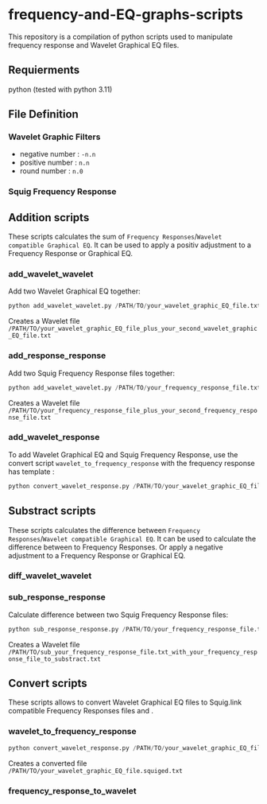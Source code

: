 # frequency-and-EQ-graphs-scripts

This repository is a compilation of python scripts used to manipulate frequency response and Wavelet Graphical EQ files.

## Requierments

python (tested with python 3.11)

## File Definition

### Wavelet Graphic Filters

* negative number : `-n.n`
* positive number : `n.n`
* round number    : `n.0`

### Squig Frequency Response

## Addition scripts

These scripts calculates the sum of  `Frequency Responses`/`Wavelet compatible Graphical EQ`.
It can be used to apply a positiv adjustment to a Frequency Response or Graphical EQ.

### add_wavelet_wavelet

Add two Wavelet Graphical EQ together:

```python
python add_wavelet_wavelet.py /PATH/TO/your_wavelet_graphic_EQ_file.txt /PATH/TO/your_second_wavelet_graphic_EQ_file.txt
```
Creates a Wavelet file `/PATH/TO/your_wavelet_graphic_EQ_file_plus_your_second_wavelet_graphic_EQ_file.txt`

### add_response_response

Add two Squig Frequency Response files together:

```python
python add_wavelet_wavelet.py /PATH/TO/your_frequency_response_file.txt /PATH/TO/your_second_frequency_response_file.txt
```
Creates a Wavelet file `/PATH/TO/your_frequency_response_file_plus_your_second_frequency_response_file.txt`


### add_wavelet_response

To add Wavelet Graphical EQ and Squig Frequency Response, use the convert script `wavelet_to_frequency_response` with the frequency response has template :

```python
python convert_wavelet_response.py /PATH/TO/your_wavelet_graphic_EQ_file.txt /PATH/TO/your_frequency_response.txt
```

## Substract scripts

These scripts calculates the difference between `Frequency Responses`/`Wavelet compatible Graphical EQ`.
It can be used to calculate the difference between to Frequency Responses. Or apply a negative adjustment to a Frequency Response or Graphical EQ.

### diff_wavelet_wavelet

### sub_response_response

Calculate difference between two Squig Frequency Response files:

```python
python sub_response_response.py /PATH/TO/your_frequency_response_file.txt /PATH/TO/your_frequency_response_file_to_substract.txt
```
Creates a Wavelet file `/PATH/TO/sub_your_frequency_response_file.txt_with_your_frequency_response_file_to_substract.txt`

## Convert scripts

These scripts allows to convert Wavelet Graphical EQ files to Squig.link compatible Frequency Responses files and .

### wavelet_to_frequency_response

```python
python convert_wavelet_response.py /PATH/TO/your_wavelet_graphic_EQ_file.txt /PATH/TO/template_frequency_response.txt
```

Creates a converted file `/PATH/TO/your_wavelet_graphic_EQ_file.squiged.txt`

### frequency_response_to_wavelet
